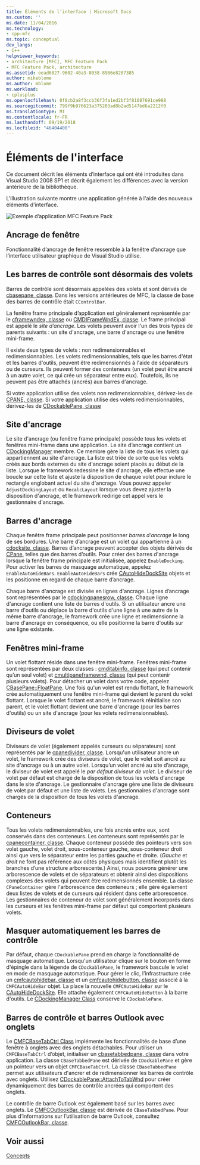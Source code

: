 ```yaml
---
title: Éléments de l’interface | Microsoft Docs
ms.custom: ''
ms.date: 11/04/2016
ms.technology:
- cpp-mfc
ms.topic: conceptual
dev_langs:
- C++
helpviewer_keywords:
- architecture [MFC], MFC Feature Pack
- MFC Feature Pack, architecture
ms.assetid: eead6827-9602-40a3-8038-8986e8207385
author: mikeblome
ms.author: mblome
ms.workload:
- cplusplus
ms.openlocfilehash: 0f8cb2a8f3ccb36f3fa1ed2bf3f81087691ce988
ms.sourcegitcommit: 799f9b976623a375203ad8b2ad5147bd6a2212f0
ms.translationtype: MT
ms.contentlocale: fr-FR
ms.lasthandoff: 09/19/2018
ms.locfileid: "46404408"
---
```

# <a name="interface-elements"></a>Éléments de l'interface

Ce document décrit les éléments d’interface qui ont été introduites dans Visual Studio 2008 SP1 et décrit également les différences avec la version antérieure de la bibliothèque.

L'illustration suivante montre une application générée à l'aide des nouveaux éléments d'interface.

![Exemple d’application MFC Feature Pack](../mfc/media/mfc_featurepack.png "mfc_featurepack")

## <a name="window-docking"></a>Ancrage de fenêtre

Fonctionnalité d’ancrage de fenêtre ressemble à la fenêtre d’ancrage que l’interface utilisateur graphique de Visual Studio utilise.

## <a name="control-bars-are-now-panes"></a>Les barres de contrôle sont désormais des volets

Barres de contrôle sont désormais appelées des volets et sont dérivés de [cbasepane, classe](../mfc/reference/cbasepane-class.md). Dans les versions antérieures de MFC, la classe de base des barres de contrôle était `CControlBar`.

La fenêtre frame principale d’application est généralement représentée par le [cframewndex, classe](../mfc/reference/cframewndex-class.md) ou [CMDIFrameWndEx, classe](../mfc/reference/cmdiframewndex-class.md). Le frame principal est appelé le *site d’ancrage*. Les volets peuvent avoir l'un des trois types de parents suivants : un site d'ancrage, une barre d'ancrage ou une fenêtre mini-frame.

Il existe deux types de volets : non redimensionnables et redimensionnables. Les volets redimensionnables, tels que les barres d'état et les barres d'outils, peuvent être redimensionnés à l'aide de séparateurs ou de curseurs. Ils peuvent former des conteneurs (un volet peut être ancré à un autre volet, ce qui crée un séparateur entre eux). Toutefois, ils ne peuvent pas être attachés (ancrés) aux barres d'ancrage.

Si votre application utilise des volets non redimensionnables, dérivez-les de [CPANE, classe](../mfc/reference/cpane-class.md).  Si votre application utilise des volets redimensionnables, dérivez-les de [CDockablePane, classe](../mfc/reference/cdockablepane-class.md)

## <a name="dock-site"></a>Site d'ancrage

Le site d'ancrage (ou fenêtre frame principale) possède tous les volets et fenêtres mini-frame dans une application. Le site d’ancrage contient un [CDockingManager](../mfc/reference/cdockingmanager-class.md) membre. Ce membre gère la liste de tous les volets qui appartiennent au site d'ancrage. La liste est triée de sorte que les volets créés aux bords externes du site d'ancrage soient placés au début de la liste. Lorsque le framework redessine le site d'ancrage, elle effectue une boucle sur cette liste et ajuste la disposition de chaque volet pour inclure le rectangle englobant actuel du site d'ancrage. Vous pouvez appeler `AdjustDockingLayout` ou `RecalcLayout` lorsque vous devez ajuster la disposition d'ancrage, et le framework redirige cet appel vers le gestionnaire d'ancrage.

## <a name="dock-bars"></a>Barres d'ancrage

Chaque fenêtre frame principale peut positionner *barres d’ancrage* le long de ses bordures. Une barre d’ancrage est un volet qui appartienne à un [cdocksite, classe](../mfc/reference/cdocksite-class.md). Barres d’ancrage peuvent accepter des objets dérivés de [CPane](../mfc/reference/cpane-class.md), telles que des barres d’outils. Pour créer des barres d'ancrage lorsque la fenêtre frame principale est initialisée, appelez `EnableDocking`. Pour activer les barres de masquage automatique, appelez `EnableAutoHideBars`. `EnableAutoHideBars` crée [CAutoHideDockSite](../mfc/reference/cautohidedocksite-class.md) objets et les positionne en regard de chaque barre d’ancrage.

Chaque barre d'ancrage est divisée en lignes d'ancrage. Lignes d’ancrage sont représentées par le [cdockingpanesrow, classe](../mfc/reference/cdockingpanesrow-class.md). Chaque ligne d'ancrage contient une liste de barres d'outils. Si un utilisateur ancre une barre d'outils ou déplace la barre d'outils d'une ligne à une autre de la même barre d'ancrage, le framework crée une ligne et redimensionne la barre d'ancrage en conséquence, ou elle positionne la barre d'outils sur une ligne existante.

## <a name="mini-frame-windows"></a>Fenêtres mini-frame

Un volet flottant réside dans une fenêtre mini-frame. Fenêtres mini-frame sont représentées par deux classes : [cmditabinfo, classe](../mfc/reference/cmditabinfo-class.md) (qui peut contenir qu’un seul volet) et [cmultipaneframewnd, classe](../mfc/reference/cmultipaneframewnd-class.md) (qui peut contenir plusieurs volets). Pour détacher un volet dans votre code, appelez [CBasePane::FloatPane](../mfc/reference/cbasepane-class.md#floatpane). Une fois qu'un volet est rendu flottant, le framework crée automatiquement une fenêtre mini-frame qui devient le parent du volet flottant. Lorsque le volet flottant est ancré, le framework réinitialise son parent, et le volet flottant devient une barre d'ancrage (pour les barres d'outils) ou un site d'ancrage (pour les volets redimensionnables).

## <a name="pane-dividers"></a>Diviseurs de volet

Diviseurs de volet (également appelés curseurs ou séparateurs) sont représentés par le [cpanedivider, classe](../mfc/reference/cpanedivider-class.md). Lorsqu'un utilisateur ancre un volet, le framework crée des diviseurs de volet, que le volet soit ancré au site d'ancrage ou à un autre volet. Lorsqu’un volet ancré au site d’ancrage, le diviseur de volet est appelé le *par défaut diviseur de volet*. Le diviseur de volet par défaut est chargé de la disposition de tous les volets d'ancrage dans le site d'ancrage. Le gestionnaire d'ancrage gère une liste de diviseurs de volet par défaut et une liste de volets. Les gestionnaires d'ancrage sont chargés de la disposition de tous les volets d'ancrage.

## <a name="containers"></a>Conteneurs

Tous les volets redimensionnables, une fois ancrés entre eux, sont conservés dans des conteneurs. Les conteneurs sont représentés par le [cpanecontainer, classe](../mfc/reference/cpanecontainer-class.md). Chaque conteneur possède des pointeurs vers son volet gauche, volet droit, sous-conteneur gauche, sous-conteneur droit ainsi que vers le séparateur entre les parties gauche et droite. (*Gauche* et *droit* ne font pas référence aux côtés physiques mais identifient plutôt les branches d’une structure arborescente.) Ainsi, nous pouvons générer une arborescence de volets et de séparateurs et obtenir ainsi des dispositions complexes des volets qui peuvent être redimensionnés ensemble. La classe `CPaneContainer` gère l'arborescence des conteneurs ; elle gère également deux listes de volets et de curseurs qui résident dans cette arborescence. Les gestionnaires de conteneur de volet sont généralement incorporés dans les curseurs et les fenêtres mini-frame par défaut qui comportent plusieurs volets.

## <a name="auto-hide-control-bars"></a>Masquer automatiquement les barres de contrôle

Par défaut, chaque `CDockablePane` prend en charge la fonctionnalité de masquage automatique. Lorsqu'un utilisateur clique sur le bouton en forme d'épingle dans la légende de `CDockablePane`, le framework bascule le volet en mode de masquage automatique. Pour gérer le clic, l’infrastructure crée un [cmfcautohidebar, classe](../mfc/reference/cmfcautohidebar-class.md) et un [cmfcautohidebutton, classe](../mfc/reference/cmfcautohidebutton-class.md) associé à la `CMFCAutoHideBar` objet. La place la nouvelle `CMFCAutoHideBar` sur le [CAutoHideDockSite](../mfc/reference/cautohidedocksite-class.md). Elle attache également `CMFCAutoHideButton` à la barre d'outils. Le [CDockingManager Class](../mfc/reference/cdockingmanager-class.md) conserve le `CDockablePane`.

## <a name="tabbed-control-bars-and-outlook-bars"></a>Barres de contrôle et barres Outlook avec onglets

Le [CMFCBaseTabCtrl Class](../mfc/reference/cmfcbasetabctrl-class.md) implémente les fonctionnalités de base d’une fenêtre à onglets avec des onglets détachables. Pour utiliser un `CMFCBaseTabCtrl` d’objet, initialiser un [cbasetabbedpane, classe](../mfc/reference/cbasetabbedpane-class.md) dans votre application. La classe `CBaseTabbedPane` est dérivée de `CDockablePane` et gère un pointeur vers un objet `CMFCBaseTabCtrl`. La classe `CBaseTabbedPane` permet aux utilisateurs d'ancrer et de redimensionner les barres de contrôle avec onglets. Utilisez [CDockablePane::AttachToTabWnd](../mfc/reference/cdockablepane-class.md#attachtotabwnd) pour créer dynamiquement des barres de contrôle ancrées qui comportent des onglets.

Le contrôle de barre Outlook est également basé sur les barres avec onglets. Le [CMFCOutlookBar, classe](../mfc/reference/cmfcoutlookbar-class.md) est dérivée de `CBaseTabbedPane`. Pour plus d’informations sur l’utilisation de barre Outlook, consultez [CMFCOutlookBar, classe](../mfc/reference/cmfcoutlookbar-class.md).

## <a name="see-also"></a>Voir aussi

[Concepts](../mfc/mfc-concepts.md)

